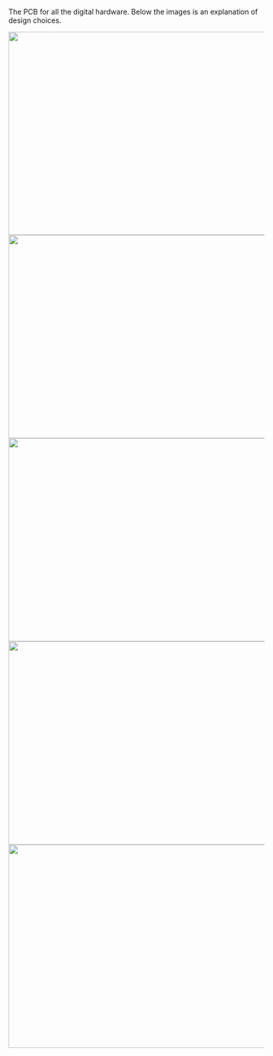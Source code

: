 The PCB for all the digital hardware. Below the images is an explanation of design choices.

<img src="https://github.com/PetervandenDoel/Robot-Claw/assets/73015873/27716c2b-3801-4ce6-bc72-dd474d37a0b1" width="700" height="400" />



<img src="https://github.com/PetervandenDoel/Robot-Claw/assets/73015873/295caf69-c65b-4892-b7d5-8aabb33e5432" width="700" height="400" />


<img src="https://github.com/PetervandenDoel/Robot-Claw/assets/73015873/d133d0b1-39c8-410c-9bc2-9dcd4601d2da" width="700" height="400" />


<img src="https://github.com/PetervandenDoel/Robot-Claw/assets/73015873/50656222-de1f-4df2-a5ca-3444cfa94f17" width="700" height="400" />


<img src="https://github.com/PetervandenDoel/Robot-Claw/assets/73015873/e829cc34-ff70-43ec-9e00-15822eba24f5" width="700" height="400" />

